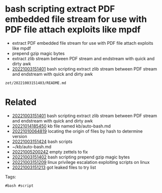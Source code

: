 # bash scripting extract PDF embedded file stream for use with PDF file attach exploits like mpdf

- extract PDF embedded file stream for use with PDF file attach exploits like mpdf
- prepend gzip magic bytes
- extract zlib stream between PDF stream and endstream with quick and dirty awk
- [20221003151401](/zet/20221003151401/README.md) bash scripting extract zlib stream between PDF stream and endstream with quick and dirty awk

` zet/20221003151403/README.md `

# Related

- [20221003151401](/zet/20221003151401/README.md) bash scripting extract zlib stream between PDF stream and endstream with quick and dirty awk
- [20221014185450](/zet/20221014185450/README.md) kb file named kb/auto-bash.md
- [20221010064819](/zet/20221010064819/README.md) locating the origin of files by hash to determine version
- [20221003151424](/zet/20221003151424/README.md) bash scripts
- ~/kb/auto-bash.md
- [20221005200242](/zet/20221005200242/README.md) empty zettels to fix
- [20221003151402](/zet/20221003151402/README.md) bash scripting prepend gzip magic bytes
- [20221003151209](/zet/20221003151209/README.md) linux privilege escalation exploiting scripts on linux
- [20221003151213](/zet/20221003151213/README.md) got leaked files to try list

Tags:

    #bash #script 
